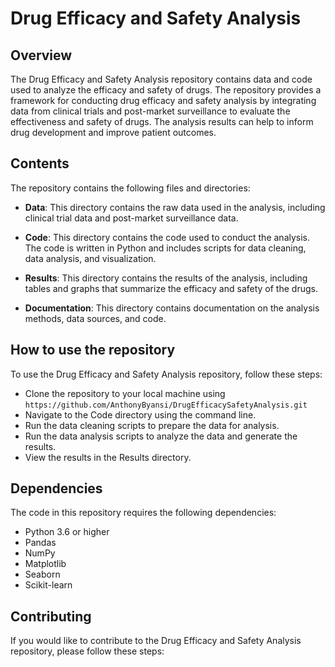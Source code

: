 # Drug Efficacy and Safety Analysis
## Overview

The Drug Efficacy and Safety Analysis repository contains data and code used to analyze the efficacy and safety of drugs. The repository provides a framework for conducting drug efficacy and safety analysis by integrating data from clinical trials and post-market surveillance to evaluate the effectiveness and safety of drugs. The analysis results can help to inform drug development and improve patient outcomes.

## Contents

The repository contains the following files and directories:
* **Data**: This directory contains the raw data used in the analysis, including clinical trial data and post-market surveillance data.

* **Code**: This directory contains the code used to conduct the analysis. The code is written in Python and includes scripts for data cleaning, data analysis, and visualization.

* **Results**: This directory contains the results of the analysis, including tables and graphs that summarize the efficacy and safety of the drugs.
* **Documentation**: This directory contains documentation on the analysis methods, data sources, and code.

## How to use the repository

To use the Drug Efficacy and Safety Analysis repository, follow these steps:
* Clone the repository to your local machine using `https://github.com/AnthonyByansi/DrugEfficacySafetyAnalysis.git`
* Navigate to the Code directory using the command line.
* Run the data cleaning scripts to prepare the data for analysis.
* Run the data analysis scripts to analyze the data and generate the results.
* View the results in the Results directory.

## Dependencies

The code in this repository requires the following dependencies:
* Python 3.6 or higher
* Pandas
* NumPy
* Matplotlib
* Seaborn
* Scikit-learn

## Contributing

If you would like to contribute to the Drug Efficacy and Safety Analysis repository, please follow these steps:
